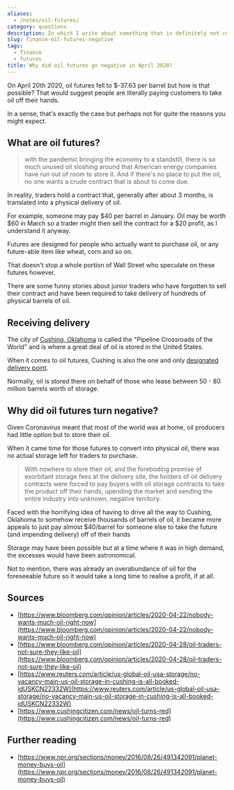 ```yaml
---
aliases:
  - /notes/oil-futures/
category: questions
description: In which I write about something that is definitely not computers
slug: finance-oil-futures-negative
tags:
  - finance
  - futures
title: Why did oil futures go negative in April 2020?
---
```

On April 20th 2020, oil futures fell to $-37.63 per barrel but how is that possible? That would suggest people are literally paying customers to take oil off their hands.

In a sense, that's exactly the case but perhaps not for quite the reasons you might expect.

## What are oil futures?

> with the pandemic bringing the economy to a standstill, there is so much unused oil sloshing around that American energy companies have run out of room to store it. And if there's no place to put the oil, no one wants a crude contract that is about to come due.

In reality, traders hold a contract that, generally after about 3 months, is translated into a physical delivery of oil.

For example, someone may pay $40 per barrel in January. Oil may be worth $60 in March so a trader might then sell the contract for a $20 profit, as I understand it anyway.

Futures are designed for people who actually want to purchase oil, or any future-able item like wheat, corn and so on.

That doesn't stop a whole portion of Wall Street who speculate on these futures however.

There are some funny stories about junior traders who have forgotten to sell their contract and have been required to take delivery of hundreds of physical barrels of oil.

## Receiving delivery

The city of [Cushing, Oklahoma](https://en.wikipedia.org/wiki/Cushing,_Oklahoma) is called the "Pipeline Crossroads of the World" and is where a great deal of oil is stored in the United States.

When it comes to oil futures, Cushing is also the one and only [designated delivery point](https://en.wikipedia.org/wiki/Cushing,_Oklahoma#Oil_futures_designated_delivery_point_in_the_US).

Normally, oil is stored there on behalf of those who lease between 50 - 80 million barrels worth of storage.

## Why did oil futures turn negative?

Given Coronavirus meant that most of the world was at home, oil producers had little option but to store their oil.

When it came time for those futures to convert into physical oil, there was no actual storage left for traders to purchase.

> With nowhere to store their oil, and the foreboding promise of exorbitant storage fees at the delivery site, the holders of oil delivery contracts were forced to pay buyers with oil storage contracts to take the product off their hands, upending the market and sending the entire industry into unknown, negative territory.

Faced with the horrifying idea of having to drive all the way to Cushing, Oklahoma to somehow receive thousands of barrels of oil, it became more appeals to just pay almost $40/barrel for someone else to take the future (and impending delivery) off of their hands

Storage may have been possible but at a time where it was in high demand, the excesses would have been astronomical.

Not to mention, there was already an overabundance of oil for the foreseeable future so it would take a long time to realise a profit, if at all.

## Sources

- [https://www.bloomberg.com/opinion/articles/2020-04-22/nobody-wants-much-oil-right-now](https://www.bloomberg.com/opinion/articles/2020-04-22/nobody-wants-much-oil-right-now)
- [https://www.bloomberg.com/opinion/articles/2020-04-28/oil-traders-not-sure-they-like-oil](https://www.bloomberg.com/opinion/articles/2020-04-28/oil-traders-not-sure-they-like-oil)
- [https://www.reuters.com/article/us-global-oil-usa-storage/no-vacancy-main-us-oil-storage-in-cushing-is-all-booked-idUSKCN22332W](https://www.reuters.com/article/us-global-oil-usa-storage/no-vacancy-main-us-oil-storage-in-cushing-is-all-booked-idUSKCN22332W)
- [https://www.cushingcitizen.com/news/oil-turns-red](https://www.cushingcitizen.com/news/oil-turns-red)

## Further reading

- [https://www.npr.org/sections/money/2016/08/26/491342091/planet-money-buys-oil](https://www.npr.org/sections/money/2016/08/26/491342091/planet-money-buys-oil)
